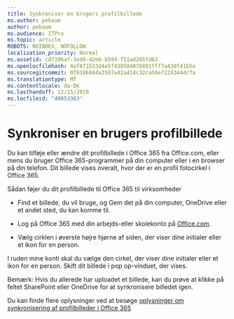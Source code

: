 ```yaml
---
title: Synkroniser en brugers profilbillede
ms.author: pebaum
author: pebaum
ms.audience: ITPro
ms.topic: article
ROBOTS: NOINDEX, NOFOLLOW
localization_priority: Normal
ms.assetid: cd7196af-3ed9-42e6-b594-f51ad265fd63
ms.openlocfilehash: 4af871b33d4e5f438584076891fff7a430f41b5e
ms.sourcegitcommit: 0f0186044a3597e42ad14c32ca58e7224344dcfa
ms.translationtype: MT
ms.contentlocale: da-DK
ms.lasthandoff: 12/15/2019
ms.locfileid: "40053363"
---
```

# <a name="sync-a-users-profile-picture"></a>Synkroniser en brugers profilbillede

Du kan tilføje eller ændre dit profilbillede i Office 365 fra Office.com, eller mens du bruger Office 365-programmer på din computer eller i en browser på din telefon. Dit billede vises overalt, hvor der er en profil fotocirkel i Office 365.

Sådan føjer du dit profilbillede til Office 365 til virksomheder

- Find et billede, du vil bruge, og Gem det på din computer, OneDrive eller et andet sted, du kan komme til.

- Log på Office 365 med din arbejds-eller skolekonto på [Office.com](http://www.office.com).

- Vælg cirklen i øverste højre hjørne af siden, der viser dine initialer eller et ikon for en person.

I ruden mine konti skal du vælge den cirkel, der viser dine initialer eller et ikon for en person. Skift dit billede i pop op-vinduet, der vises.

Bemærk: Hvis du allerede har uploadet et billede, kan du prøve at klikke på feltet SharePoint eller OneDrive for at synkronisere billedet igen.

Du kan finde flere oplysninger ved at besøge [oplysninger om synkronisering af profilbilleder i Office 365](https://support.office.com/article/information-about-profile-picture-synchronization-in-office-365-20594d76-d054-4af4-a660-401133e3d48a)

